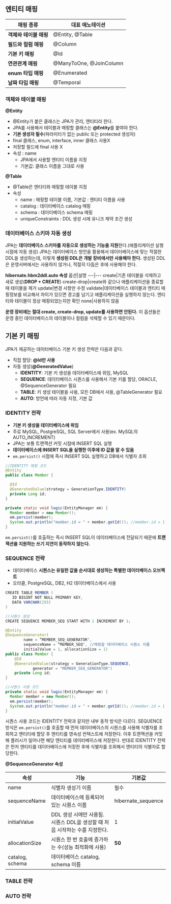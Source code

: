## 엔티티 매핑

|매핑 종류|대표 애노테이션|
|---|-----|
|**객체와 테이블 매핑**|@Entity, @Table|
|**필드와 컬럼 매핑**|@Column|
|**기본 키 매핑**|@Id|
|**연관관계 매핑**|@ManyToOne, @JoinColumn|
|**enum 타입 매핑**|@Enumerated|
|**날짜 타입 매핑**|@Temporal|

### 객체와 테이블 매핑

**@Entity**

- @Entity가 붙은 클래스는 JPA가 관리, 엔티티라 한다.
- JPA를 사용해서 테이블과 매핑할 클래스는 **@Entity**를 붙여야 한다.
- **기본 생성자 필수**(파라미터가 없는 public 또는 protected 생성자)
- final 클래스, enum, interface, inner 클래스 사용X
- 저장할 필드에 final 사용 X
- 속성 : name
  - JPA에서 사용할 엔티티 이름을 지정
  - 기본값: 클래스 이름을 그대로 사용
 
 **@Table**

 - @Table은 엔티티와 매핑할 테이블 지정
 - 속성
   - name : 매핑할 테이블 이름, 기본값 : 엔티티 이름을 사용
   - catalog : 데이터베이스 catalog 매핑
   - schema : 데이터베이스 schema 매핑
   - uniqueConstraints : DDL 생성 시에 유니크 제약 조건 생성

### 데이터베이스 스키마 자동 생성

JPA는 **데이터베이스 스키마를 자동으로 생성하는 기능을 지원**한다.(애플리케이션 실행 시점에 자동 생성) JPA는 데이터베이스 방언을 활용해서 데이터베이스에 맞는 적절한 DDL을 생성하는데, 이렇게 **생성된 DDL은 개발 장비에서만 사용해야 한다.** 생성된 DDL은 운영서버에서는 사용하지 않거나, 적절히 다듬은 후에 사용해야 한다.

**hibernate.hbm2ddl.auto 속성**
옵션|설명
 ---|---
 create|기존 테이블을 삭제하고 새로 생성(**DROP + CREATE**)
 create-drop|create와 같으나 애플리케이션을 종료할 때 테이블을 제거
 update|변경 사항만 수정
 validate|데이터베이스 테이블과 엔티티 매핑정보를 비교해서 차이가 있으면 경고를 남기고 애플리케이션을 실행하지 않는다. 엔티티와 테이블이 정상 매핑되었는지만 확인
 none|사용하지 않음

**운영 장비에는 절대 create, create-drop, update를 사용하면 안된다.** 이 옵션들은 운영 중인 데이터베이스의 테이블이나 컬럼을 삭제할 수 있기 때문이다.

## 기본 키 매핑

JPA가 제공하는 데이터베이스 기본 키 생성 전략은 다음과 같다.

- 직접 할당: **@Id만 사용**
- 자동 생성(**@GeneratedValue**)
  - **IDENTITY**: 기본 키 생성을 데이터베이스에 위임, MySQL
  - **SEQUENCE**: 데이터베이스 시퀀스를 사용해서 기본 키를 할당, ORACLE, @SequenceGenerator 필요
  - **TABLE**: 키 생성 테이블을 사용, 모든 DB에서 사용, @TableGenerator 필요
  - **AUTO**: 방언에 따라 자동 지정, 기본 값
 
### IDENTITY 전략

- **기본 키 생성을 데이터베이스에 위임**
- 주로 MySQL, PostgreSQL, SQL Server에서 사용(ex. MySQL의 AUTO_INCREMENT)
- JPA는 보통 트랜잭션 커밋 시점에 INSERT SQL 실행
- **데이터베이스에 INSERT SQL을 실행한 이후에 ID 값을 알 수 있음**
- `em.persist()` 시점에 즉시 INSERT SQL 실행하고 DB에서 식별자 조회

~~~ java
//IDENTITY 매핑 코드
@Entity
public class Member {

  @Id
  @GeneratedValue(strategy = GenerationType.IDENTITY)
  private Long id;
}
~~~

~~~ java
private static void logic(EntityManager em) {
  Member member = new Member();
  em.persist(member);
  System.out.println("member.id = " + member.getId()); //member.id = 1
}
~~~

`em.persist()`를 호출하는 즉시 INSERT SQL이 데이터베이스에 전달되기 때문에 **트랜잭션을 지원하는 쓰기 지연이 동작하지 않는다.**

### SEQUENCE 전략

- 데이터베이스 **시퀀스는 유일한 값을 순서대로 생성하는 특별한 데이터베이스 오브젝트**
- 오라클, PostgreSQL, DB2, H2 데이터베이스에서 사용

~~~ java
CREATE TABLE MEMBER (
   ID BIGINT NOT NULL PRIMARY KEY,
   DATA VARCHAR(255)
)

//시퀀스 생성
CREATE SEQUENCE MEMBER_SEQ START WITH 1 INCREMENT BY 1;
~~~

~~~ java
@Entity 
@SequenceGenerator( 
        name = “MEMBER_SEQ_GENERATOR", 
        sequenceName = “MEMBER_SEQ", //매핑할 데이터베이스 시퀀스 이름 
        initialValue = 1, allocationSize = 1) 
public class Member { 
    @Id 
    @GeneratedValue(strategy = GenerationType.SEQUENCE, 
            generator = "MEMBER_SEQ_GENERATOR") 
    private Long id; 
}
~~~

~~~ java
//시퀀스 사용 코드
private static void logic(EntityManager em) {
  Member member = new Member();
  em.persist(member);
  System.out.println("member.id = " + member.getId()); //member.id = 1
}
~~~

시퀀스 사용 코드는 IDENTITY 전략과 같지만 내부 동작 방식은 다르다. SEQUENCE 방식은 `em.persist()`를 호출할 때 먼저 데이터베이스의 시퀀스를 사용해 식별자를 조회하고 엔티티에 할당 후 엔티티를 영속성 컨텍스트에 저장한다. 이후 트랜잭션을 커밋해 플러시가 일어나면 해당 엔티티를 데이터베이스에 저장한다. 반대로 IDENTITY 전략은 먼저 엔티티를 데이터베이스에 저장한 후에 식별자를 조회해서 엔티티의 식별자로 할당한다.

**@SequenceGenerator 속성**

속성|기능|기본값
 ---|---|---
 name|식별자 생성기 이름|필수
sequenceName|데이터베이스에 등록되어 있는 시퀀스 이름|hibernate_sequence
 initialValue|DDL 생성 시에만 사용됨. 시퀀스 DDL을 생성할 때 처음 시작하는 수를 지정한다.|1
 allocationSize|시퀀스 한 번 호출에 증가하는 수(성능 최적화에 사용)|**50**
 catalog, schema|데이터베이스 catalog, schema 이름||
 
### TABLE 전략

### AUTO 전략



















